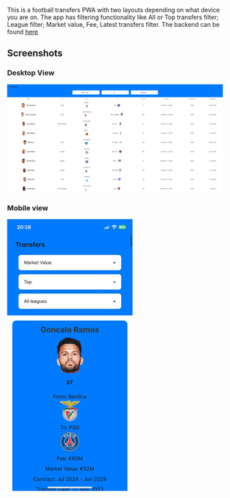 This is a football transfers PWA with two layouts depending on what device you are on. The app has filtering functionality like All or Top transfers filter; League filter; Market value, Fee, Latest transfers filter. The backend can be found [here](https://github.com/MasterPieceSVK/football_transfers_api_new)

## Screenshots
### Desktop View
![Desktop View](https://github.com/MasterPieceSVK/football_transfers_frontend/blob/master/screenshot10.png)
### Mobile view
![Mobile View](https://github.com/MasterPieceSVK/football_transfers_frontend/blob/master/screenshot11.jpg)
